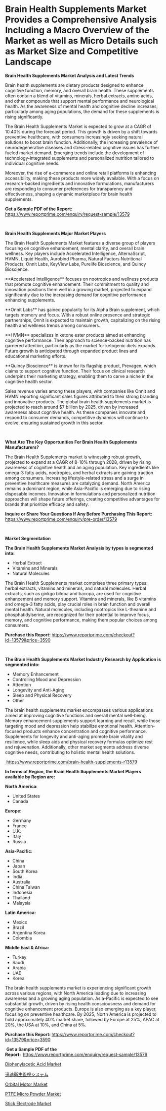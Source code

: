 <p><h1>Brain Health Supplements Market Provides a Comprehensive Analysis Including a Macro Overview of the Market as well as Micro Details such as Market Size and Competitive Landscape</h1></p><p><strong>Brain Health Supplements Market Analysis and Latest Trends</strong></p>
<p><p>Brain health supplements are dietary products designed to enhance cognitive function, memory, and overall brain health. These supplements often contain a blend of vitamins, minerals, herbal extracts, amino acids, and other compounds that support mental performance and neurological health. As the awareness of mental health and cognitive decline increases, particularly among aging populations, the demand for these supplements is rising significantly.</p><p>The Brain Health Supplements Market is expected to grow at a CAGR of 10.40% during the forecast period. This growth is driven by a shift towards preventive healthcare, with consumers increasingly seeking natural solutions to boost brain function. Additionally, the increasing prevalence of neurodegenerative diseases and stress-related cognitive issues has further fueled market demand. Emerging trends include the development of technology-integrated supplements and personalized nutrition tailored to individual cognitive needs. </p><p>Moreover, the rise of e-commerce and online retail platforms is enhancing accessibility, making these products more widely available. With a focus on research-backed ingredients and innovative formulations, manufacturers are responding to consumer preferences for transparency and effectiveness, shaping a dynamic marketplace for brain health supplements.</p></p>
<p><strong>Get a Sample PDF of the Report:&nbsp;</strong> <a href="https://www.reportprime.com/enquiry/request-sample/13579">https://www.reportprime.com/enquiry/request-sample/13579</a></p>
<p>&nbsp;</p>
<p><strong>Brain Health Supplements Major Market Players</strong></p>
<p><p>The Brain Health Supplements Market features a diverse group of players focusing on cognitive enhancement, mental clarity, and overall brain wellness. Key players include Accelerated Intelligence, AlternaScript, HVMN, Liquid Health, Aurobind Pharma, Natural Factors Nutritional Products, Onnit Labs, KeyView Labs, Purelife Bioscience, and Quincy Bioscience.</p><p>**Accelerated Intelligence** focuses on nootropics and wellness products that promote cognitive enhancement. Their commitment to quality and innovation positions them well in a growing market, projected to expand significantly due to the increasing demand for cognitive performance enhancing supplements.</p><p>**Onnit Labs** has gained popularity for its Alpha Brain supplement, which targets memory and focus. With a robust online presence and strategic partnerships, Onnit is expected to maintain growth, capitalizing on the rising health and wellness trends among consumers.</p><p>**HVMN** specializes in ketone ester products aimed at enhancing cognitive performance. Their approach to science-backed nutrition has garnered attention, particularly as the market for ketogenic diets expands. Future growth is anticipated through expanded product lines and educational marketing efforts.</p><p>**Quincy Bioscience** is known for its flagship product, Prevagen, which claims to support cognitive function. Their focus on clinical research underpins their marketing strategy, enabling them to carve a niche in the cognitive health sector.</p><p>Sales revenue varies among these players, with companies like Onnit and HVMN reporting significant sales figures attributed to their strong branding and innovative products. The global brain health supplements market is projected to reach around $7 billion by 2025, driven by increased awareness about cognitive health. As these companies innovate and respond to consumer demands, competitive dynamics will continue to evolve, ensuring sustained growth in this sector.</p></p>
<p>&nbsp;</p>
<p><strong>What Are The Key Opportunities For Brain Health Supplements Manufacturers?</strong></p>
<p><p>The Brain Health Supplements market is witnessing robust growth, projected to expand at a CAGR of 8-10% through 2028, driven by rising awareness of cognitive health and an aging population. Key ingredients like omega-3 fatty acids, nootropics, and herbal extracts are gaining traction among consumers. Increasing lifestyle-related stress and a surge in preventive healthcare measures are catalyzing demand. North America remains a dominant region, while Asia-Pacific is emerging due to rising disposable incomes. Innovation in formulations and personalized nutrition approaches will shape future offerings, creating competitive advantages for brands that prioritize efficacy and safety.</p></p>
<p><strong>Inquire or Share Your Questions If Any Before Purchasing This Report:</strong> <a href="https://www.reportprime.com/enquiry/pre-order/13579">https://www.reportprime.com/enquiry/pre-order/13579</a></p>
<p>&nbsp;</p>
<p><strong>Market Segmentation</strong></p>
<p><strong>The Brain Health Supplements Market Analysis by types is segmented into:</strong></p>
<p><ul><li>Herbal Extract</li><li>Vitamins and Minerals</li><li>Natural Molecules</li></ul></p>
<p><p>The Brain Health Supplements market comprises three primary types: herbal extracts, vitamins and minerals, and natural molecules. Herbal extracts, such as ginkgo biloba and bacopa, are used for cognitive enhancement and memory support. Vitamins and minerals, like B vitamins and omega-3 fatty acids, play crucial roles in brain function and overall mental health. Natural molecules, including nootropics like L-theanine and phosphatidylserine, are recognized for their potential to improve focus, memory, and cognitive performance, making them popular choices among consumers.</p></p>
<p><strong>Purchase this Report:&nbsp;</strong><a href="https://www.reportprime.com/checkout?id=13579&price=3590">https://www.reportprime.com/checkout?id=13579&price=3590</a></p>
<p>&nbsp;</p>
<p><strong>The Brain Health Supplements Market Industry Research by Application is segmented into:</strong></p>
<p><ul><li>Memory Enhancement</li><li>Controlling Mood and Depression</li><li>Attention</li><li>Longevity and Anti-Aging</li><li>Sleep and Physical Recovery</li><li>Other</li></ul></p>
<p><p>The brain health supplements market encompasses various applications aimed at improving cognitive functions and overall mental well-being. Memory enhancement supplements support learning and recall, while those targeting mood and depression help stabilize emotional health. Attention-focused products enhance concentration and cognitive performance. Supplements for longevity and anti-aging promote brain vitality and resilience, while sleep aids and physical recovery formulas optimize rest and rejuvenation. Additionally, other market segments address diverse cognitive needs, contributing to holistic mental health solutions.</p></p>
<p><a href="https://www.reportprime.com/brain-health-supplements-r13579">&nbsp;https://www.reportprime.com/brain-health-supplements-r13579</a></p>
<p><strong>In terms of Region, the Brain Health Supplements Market Players available by Region are:</strong></p>
<p>
    <p> <strong> North America: </strong>
        <ul>
            <li>United States</li>
            <li>Canada</li>
        </ul>
        </p> 
    <p> <strong> Europe: </strong>
        <ul>
            <li>Germany</li>
            <li>France</li>
            <li>U.K.</li>
            <li>Italy</li>
            <li>Russia</li>
        </ul>
        </p> 
    <p> <strong> Asia-Pacific: </strong>
        <ul>
            <li>China</li>
            <li>Japan</li>
            <li>South Korea</li>
            <li>India</li>
            <li>Australia</li>
            <li>China Taiwan</li>
            <li>Indonesia</li>
            <li>Thailand</li>
            <li>Malaysia</li>
        </ul>
        </p> 
    <p> <strong> Latin America: </strong>
        <ul>
            <li>Mexico</li>
            <li>Brazil</li>
            <li>Argentina Korea</li>
            <li>Colombia</li>
        </ul>
        </p> 
    <p> <strong> Middle East & Africa: </strong>
        <ul>
            <li>Turkey</li>
            <li>Saudi</li>
            <li>Arabia</li>
            <li>UAE</li>
            <li>Korea</li>
        </ul>
    </p>
    </p>
<p><p>The brain health supplements market is experiencing significant growth across various regions, with North America leading due to increasing awareness and a growing aging population. Asia-Pacific is expected to see substantial growth, driven by rising health consciousness and demand for cognitive enhancement products. Europe is also emerging as a key player, focusing on preventive healthcare. By 2025, North America is projected to hold approximately 40% market share, followed by Europe at 25%, APAC at 20%, the USA at 10%, and China at 5%.</p></p>
<p><strong>Purchase this Report: </strong><a href="https://www.reportprime.com/checkout?id=13579&price=3590">https://www.reportprime.com/checkout?id=13579&price=3590</a></p>
<p>&nbsp;<strong>Get a Sample PDF of the Report:&nbsp;&nbsp;</strong><a href="https://www.reportprime.com/enquiry/request-sample/13579">https://www.reportprime.com/enquiry/request-sample/13579</a></p>
<p><strong></strong></p>
<p><p><a href="https://www.linkedin.com/pulse/global-diphenylacetic-acid-market-opportunities-forecast-period-cr5xf?trackingId=LRi5fYAvTM68nZXs%2F3H9JA%3D%3D">Diphenylacetic Acid Market</a></p><p><a href="https://medium.com/@susanjprice2023/rapid-hygiene-monitoring-system-market-%E3%81%AE%E3%82%B0%E3%83%AD%E3%83%BC%E3%83%90%E3%83%AB%E5%B8%82%E5%A0%B4%E6%A6%82%E8%A6%81%E3%81%AF-%E4%B8%96%E7%95%8C%E3%81%8A%E3%82%88%E3%81%B3%E4%B8%BB%E8%A6%81%E5%B8%82%E5%A0%B4%E3%81%AB%E3%81%8A%E3%81%91%E3%82%8B%E6%A5%AD%E7%95%8C%E3%81%AB%E5%BD%B1%E9%9F%BF%E3%82%92%E4%B8%8E%E3%81%88%E3%82%8B%E4%B8%BB%E8%A6%81%E3%81%AA%E3%83%88%E3%83%AC%E3%83%B3%E3%83%89%E3%81%AB%E3%81%A4%E3%81%84%E3%81%A6-%E7%8B%AC%E8%87%AA%E3%81%AE%E8%A6%96%E7%82%B9%E3%82%92%E6%8F%90%E4%BE%9B%E3%81%97%E3%81%BE%E3%81%99-d9d9d13c8539">迅速衛生監視システム</a></p><p><a href="https://www.linkedin.com/pulse/orbital-motor-market-size-share-trends-analysis-report-product-k7wvf?trackingId=9j9vlJR2QAi6POBD9P1Yig%3D%3D">Orbital Motor Market</a></p><p><a href="https://issuu.com/reportprime-2/docs/ptfe-micro-powder-market-size-2030._3cd34506d24a68">PTFE Micro Powder Market</a></p><p><a href="https://issuu.com/reportprime-2/docs/stick-electrode-market-size-2030.pp_ce0974c8118ab5">Stick Electrode Market</a></p></p>
